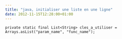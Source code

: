 ```yaml
---
title: "java, initialiser une liste en une ligne"
date: 2012-11-15T12:28:00+01:00
---
```


```
private static final List<String> cles_a_utiliser = Arrays.asList("param_name", "func_name");
```

<div style="height: 0; overflow: hidden;">List, Arrays, asList, Collection, Collections
</div>
